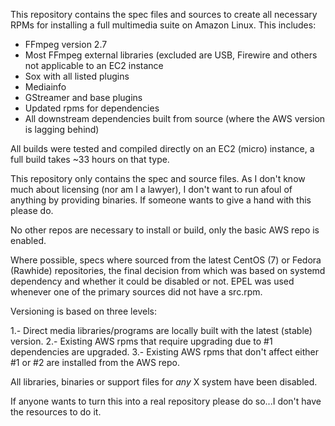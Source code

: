 This repository contains the spec files and sources to create all necessary RPMs for installing a full multimedia suite on Amazon Linux. This includes:

 - FFmpeg version 2.7
 - Most FFmpeg external libraries (excluded are USB, Firewire and others not applicable to an EC2 instance
 - Sox with all listed plugins
 - Mediainfo
 - GStreamer and base plugins
 - Updated rpms for dependencies
 - All downstream dependencies built from source (where the AWS version is lagging behind)

All builds were tested and compiled directly on an EC2 (micro) instance, a full build takes ~33 hours on that type.

This repository only contains the spec and source files. As I don't know much about licensing (nor am I a lawyer), I don't want to run afoul of anything by providing binaries. If someone wants to give a hand with this please do.

No other repos are necessary to install or build, only the basic AWS repo is enabled.

Where possible, specs where sourced from the latest CentOS (7) or Fedora (Rawhide) repositories, the final decision from which was based on systemd dependency and whether it could be disabled or not. EPEL was used whenever one of the primary sources did not have a src.rpm.

Versioning is based on three levels:

 1.- Direct media libraries/programs are locally built with the latest (stable) version.
 2.- Existing AWS rpms that require upgrading due to #1 dependencies are upgraded.
 3.- Existing AWS rpms that don't affect either #1 or #2 are installed from the AWS repo.

All libraries, binaries or support files for *any* X system have been disabled.

If anyone wants to turn this into a real repository please do so...I don't have the resources to do it.
